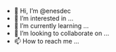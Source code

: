 - 👋 Hi, I’m @enesdec
- 👀 I’m interested in ...
- 🌱 I’m currently learning ...
- 💞️ I’m looking to collaborate on ...
- 📫 How to reach me ...

<!---
enesdec/enesdec is a ✨ special ✨ repository because its `README.md` (this file) appears on your GitHub profile.
You can click the Preview link to take a look at your changes.
--->
